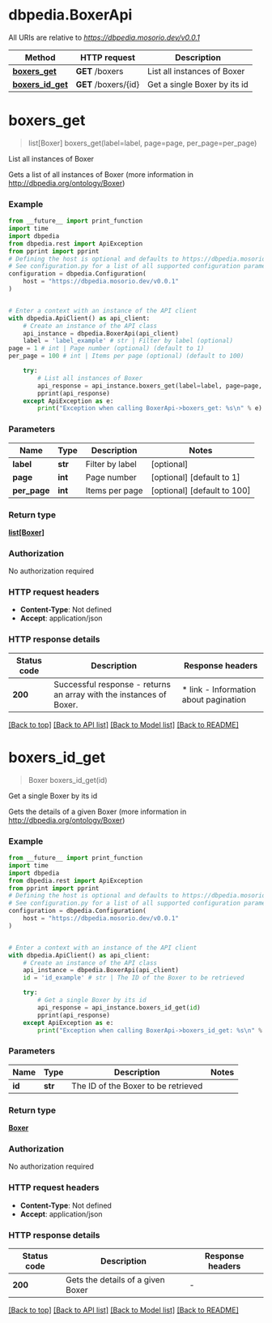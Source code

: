 # dbpedia.BoxerApi

All URIs are relative to *https://dbpedia.mosorio.dev/v0.0.1*

Method | HTTP request | Description
------------- | ------------- | -------------
[**boxers_get**](BoxerApi.md#boxers_get) | **GET** /boxers | List all instances of Boxer
[**boxers_id_get**](BoxerApi.md#boxers_id_get) | **GET** /boxers/{id} | Get a single Boxer by its id


# **boxers_get**
> list[Boxer] boxers_get(label=label, page=page, per_page=per_page)

List all instances of Boxer

Gets a list of all instances of Boxer (more information in http://dbpedia.org/ontology/Boxer)

### Example

```python
from __future__ import print_function
import time
import dbpedia
from dbpedia.rest import ApiException
from pprint import pprint
# Defining the host is optional and defaults to https://dbpedia.mosorio.dev/v0.0.1
# See configuration.py for a list of all supported configuration parameters.
configuration = dbpedia.Configuration(
    host = "https://dbpedia.mosorio.dev/v0.0.1"
)


# Enter a context with an instance of the API client
with dbpedia.ApiClient() as api_client:
    # Create an instance of the API class
    api_instance = dbpedia.BoxerApi(api_client)
    label = 'label_example' # str | Filter by label (optional)
page = 1 # int | Page number (optional) (default to 1)
per_page = 100 # int | Items per page (optional) (default to 100)

    try:
        # List all instances of Boxer
        api_response = api_instance.boxers_get(label=label, page=page, per_page=per_page)
        pprint(api_response)
    except ApiException as e:
        print("Exception when calling BoxerApi->boxers_get: %s\n" % e)
```

### Parameters

Name | Type | Description  | Notes
------------- | ------------- | ------------- | -------------
 **label** | **str**| Filter by label | [optional] 
 **page** | **int**| Page number | [optional] [default to 1]
 **per_page** | **int**| Items per page | [optional] [default to 100]

### Return type

[**list[Boxer]**](Boxer.md)

### Authorization

No authorization required

### HTTP request headers

 - **Content-Type**: Not defined
 - **Accept**: application/json

### HTTP response details
| Status code | Description | Response headers |
|-------------|-------------|------------------|
**200** | Successful response - returns an array with the instances of Boxer. |  * link - Information about pagination <br>  |

[[Back to top]](#) [[Back to API list]](../README.md#documentation-for-api-endpoints) [[Back to Model list]](../README.md#documentation-for-models) [[Back to README]](../README.md)

# **boxers_id_get**
> Boxer boxers_id_get(id)

Get a single Boxer by its id

Gets the details of a given Boxer (more information in http://dbpedia.org/ontology/Boxer)

### Example

```python
from __future__ import print_function
import time
import dbpedia
from dbpedia.rest import ApiException
from pprint import pprint
# Defining the host is optional and defaults to https://dbpedia.mosorio.dev/v0.0.1
# See configuration.py for a list of all supported configuration parameters.
configuration = dbpedia.Configuration(
    host = "https://dbpedia.mosorio.dev/v0.0.1"
)


# Enter a context with an instance of the API client
with dbpedia.ApiClient() as api_client:
    # Create an instance of the API class
    api_instance = dbpedia.BoxerApi(api_client)
    id = 'id_example' # str | The ID of the Boxer to be retrieved

    try:
        # Get a single Boxer by its id
        api_response = api_instance.boxers_id_get(id)
        pprint(api_response)
    except ApiException as e:
        print("Exception when calling BoxerApi->boxers_id_get: %s\n" % e)
```

### Parameters

Name | Type | Description  | Notes
------------- | ------------- | ------------- | -------------
 **id** | **str**| The ID of the Boxer to be retrieved | 

### Return type

[**Boxer**](Boxer.md)

### Authorization

No authorization required

### HTTP request headers

 - **Content-Type**: Not defined
 - **Accept**: application/json

### HTTP response details
| Status code | Description | Response headers |
|-------------|-------------|------------------|
**200** | Gets the details of a given Boxer |  -  |

[[Back to top]](#) [[Back to API list]](../README.md#documentation-for-api-endpoints) [[Back to Model list]](../README.md#documentation-for-models) [[Back to README]](../README.md)

